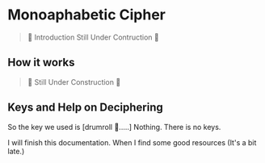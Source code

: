 # Monoaphabetic Cipher

> 🛑 Introduction Still Under Contruction 🛑

## How it works

> 🛑 Still Under Construction 🛑

## Keys and Help on Deciphering

So the key we used is [drumroll 🥁.....] Nothing.
There is no keys.

I will finish this documentation. When I find some good resources (It's a bit late.)